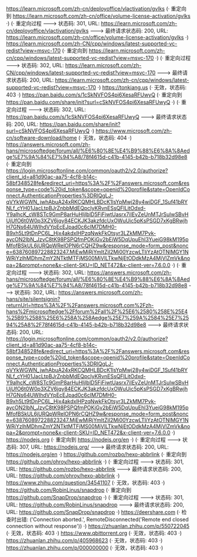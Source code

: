 https://learn.microsoft.com/zh-cn/deployoffice/vlactivation/gvlks (· 重定向到 https://learn.microsoft.com/zh-cn/office/volume-license-activation/gvlks ·)
(· 重定向过程 ---> 状态码: 301, URL: https://learn.microsoft.com/zh-cn/deployoffice/vlactivation/gvlks ---> 最终请求状态码: 200, URL: https://learn.microsoft.com/zh-cn/office/volume-license-activation/gvlks ·)
https://learn.microsoft.com/zh-CN/cpp/windows/latest-supported-vc-redist?view=msvc-170 (· 重定向到 https://learn.microsoft.com/zh-cn/cpp/windows/latest-supported-vc-redist?view=msvc-170 ·)
(· 重定向过程 ---> 状态码: 302, URL: https://learn.microsoft.com/zh-CN/cpp/windows/latest-supported-vc-redist?view=msvc-170 ---> 最终请求状态码: 200, URL: https://learn.microsoft.com/zh-cn/cpp/windows/latest-supported-vc-redist?view=msvc-170 ·)
https://tonkiang.us (· 无效，状态码: 403 ·)
https://pan.baidu.com/s/1cSkNVFOS4pi6XesaRFUwyQ (· 重定向到 https://pan.baidu.com/share/init?surl=cSkNVFOS4pi6XesaRFUwyQ ·)
(· 重定向过程 ---> 状态码: 302, URL: https://pan.baidu.com/s/1cSkNVFOS4pi6XesaRFUwyQ ---> 最终请求状态码: 200, URL: https://pan.baidu.com/share/init?surl=cSkNVFOS4pi6XesaRFUwyQ ·)
https://www.microsoft.com/zh-cn/software-download/home (· 无效，状态码: 404 ·)
https://answers.microsoft.com/zh-hans/microsoftedge/forum/all/%E6%80%8E%E4%B9%88%E6%8A%8Aedge%E7%9A%84%E7%94%A8/78f4615d-c41b-4145-b42b-b718b32d98e8 (· 重定向到 https://login.microsoftonline.com/common/oauth2/v2.0/authorize?client_id=a81d90ac-aa75-4cf8-b14c-58bf348528fe&redirect_uri=https%3A%2F%2Fanswers.microsoft.com&response_type=code%20id_token&scope=openid%20profile&state=OpenIdConnect.AuthenticationProperties%3DRlQgLJ-qVYkWGWN_jwhAbuA24xRKCQMHLBDcK1lsYpMwj28y4wiDGF_1Suf41bRYNLf_cYH01JacLtpBJrZnbbMdEQpcIyKRvnESsQFlLitOdxd-Y9alhcK_cW8STc9GmP8arHuHIjlblD5FjFiwtUasrx7iIEvZeUnMTJrSulwSBvHUjUfO6t0W0p3XZV6jqy84ECKJK3akzfdcUxOWuUic5pKsPSGD7xKgBRwjhH7GNs64UWIhdVYpEcEJpad0c6cIM7DMH0-B9xh5Lt9tDnPC6L_Hjx4akdxlHPzqNwkFkOtsyr3LZkMM7Pvk-aycON2IbN_JzvC8tK98PSPQfmPOKiGv2bEiW5DqUpuEhl3YueiG98kM195pMfofBSkUL6jURQpWRelOPN6rCQHZ9w&response_mode=form_post&nonce=638760897228823247.MjEwMjRjYmItZjI2Mi00YzcwLTliYzAtOTNlMGY1NWRjYzlhMDhmZmY2NTktMTFjMS00MjVlLTkwNjEtODdkMzA4MjVlZmVk&nopa=2&prompt=none&x-client-SKU=ID_NET472&x-client-ver=7.6.0.0 ·)
(· 重定向过程 ---> 状态码: 302, URL: https://answers.microsoft.com/zh-hans/microsoftedge/forum/all/%E6%80%8E%E4%B9%88%E6%8A%8Aedge%E7%9A%84%E7%94%A8/78f4615d-c41b-4145-b42b-b718b32d98e8 ---> 状态码: 302, URL: https://answers.microsoft.com/zh-hans/site/silentsignin?returnUrl=https%3A%2F%2Fanswers.microsoft.com%2Fzh-hans%2Fmicrosoftedge%2Fforum%2Fall%2F%25E6%2580%258E%25E4%25B9%2588%25E6%258A%258Aedge%25E7%259A%2584%25E7%2594%25A8%2F78f4615d-c41b-4145-b42b-b718b32d98e8 ---> 最终请求状态码: 200, URL: https://login.microsoftonline.com/common/oauth2/v2.0/authorize?client_id=a81d90ac-aa75-4cf8-b14c-58bf348528fe&redirect_uri=https%3A%2F%2Fanswers.microsoft.com&response_type=code%20id_token&scope=openid%20profile&state=OpenIdConnect.AuthenticationProperties%3DRlQgLJ-qVYkWGWN_jwhAbuA24xRKCQMHLBDcK1lsYpMwj28y4wiDGF_1Suf41bRYNLf_cYH01JacLtpBJrZnbbMdEQpcIyKRvnESsQFlLitOdxd-Y9alhcK_cW8STc9GmP8arHuHIjlblD5FjFiwtUasrx7iIEvZeUnMTJrSulwSBvHUjUfO6t0W0p3XZV6jqy84ECKJK3akzfdcUxOWuUic5pKsPSGD7xKgBRwjhH7GNs64UWIhdVYpEcEJpad0c6cIM7DMH0-B9xh5Lt9tDnPC6L_Hjx4akdxlHPzqNwkFkOtsyr3LZkMM7Pvk-aycON2IbN_JzvC8tK98PSPQfmPOKiGv2bEiW5DqUpuEhl3YueiG98kM195pMfofBSkUL6jURQpWRelOPN6rCQHZ9w&response_mode=form_post&nonce=638760897228823247.MjEwMjRjYmItZjI2Mi00YzcwLTliYzAtOTNlMGY1NWRjYzlhMDhmZmY2NTktMTFjMS00MjVlLTkwNjEtODdkMzA4MjVlZmVk&nopa=2&prompt=none&x-client-SKU=ID_NET472&x-client-ver=7.6.0.0 ·)
https://nodejs.org (· 重定向到 https://nodejs.org/en ·)
(· 重定向过程 ---> 状态码: 307, URL: https://nodejs.org/ ---> 最终请求状态码: 200, URL: https://nodejs.org/en ·)
https://github.com/rozbo/hexo-abbrlink (· 重定向到 https://github.com/ohroy/hexo-abbrlink ·)
(· 重定向过程 ---> 状态码: 301, URL: https://github.com/rozbo/hexo-abbrlink ---> 最终请求状态码: 200, URL: https://github.com/ohroy/hexo-abbrlink ·)
https://www.zhihu.com/question/34541107 (· 无效，状态码: 403 ·)
https://github.com/RobinLinus/snapdrop (· 重定向到 https://github.com/SnapDrop/snapdrop ·)
(· 重定向过程 ---> 状态码: 301, URL: https://github.com/RobinLinus/snapdrop ---> 最终请求状态码: 200, URL: https://github.com/SnapDrop/snapdrop ·)
https://deershare.com (· 检查时出错: ('Connection aborted.', RemoteDisconnected('Remote end closed connection without response')) ·)
https://zhuanlan.zhihu.com/p/550722045 (· 无效，状态码: 403 ·)
https://www.qbittorrent.org (· 无效，状态码: 403 ·)
https://zhuanlan.zhihu.com/p/405968623 (· 无效，状态码: 403 ·)
https://zhuanlan.zhihu.com/p/000000000 (· 无效，状态码: 403 ·)
